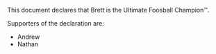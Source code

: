 This document declares that Brett is the Ultimate Foosball Champion™.

Supporters of the declaration are:

* Andrew
* Nathan
